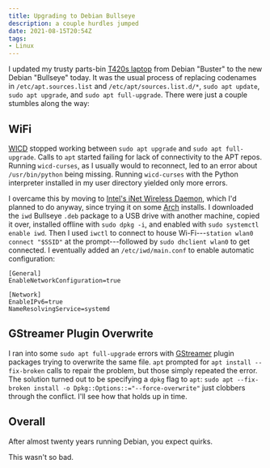 ```yaml
---
title: Upgrading to Debian Bullseye
description: a couple hurdles jumped
date: 2021-08-15T20:54Z
tags:
- Linux
---
```


I updated my trusty parts-bin [T420s laptop](https://www.lenovo.com/us/en/laptops/thinkpad/t-series/t420s/) from Debian "Buster" to the new Debian "Bullseye" today.  It was the usual process of replacing codenames in `/etc/apt.sources.list` and `/etc/apt/sources.list.d/*`, `sudo apt update`, `sudo apt upgrade`, and `sudo apt full-upgrade`.  There were just a couple stumbles along the way:

## WiFi

[WICD](http://wicd.sourceforge.net/) stopped working between `sudo apt upgrade` and `sudo apt full-upgrade`.  Calls to `apt` started failing for lack of connectivity to the APT repos.  Running `wicd-curses`, as I usually would to reconnect, led to an error about `/usr/bin/python` being missing.  Running `wicd-curses` with the Python interpreter installed in my user directory yielded only more errors.

I overcame this by moving to [Intel's iNet Wireless Daemon](https://iwd.wiki.kernel.org/), which I'd planned to do anyway, since trying it on some [Arch](http://wicd.sourceforge.net/) installs.  I downloaded the `iwd` Bullseye `.deb` package to a USB drive with another machine, copied it over, installed offline with `sudo dpkg -i`, and enabled with `sudo systemctl enable iwd`.  Then I used `iwctl` to connect to house Wi-Fi---`station wlan0 connect "$SSID"` at the prompt---followed by `sudo dhclient wlan0` to get connected.  I eventually added an `/etc/iwd/main.conf` to enable automatic configuration:

```
[General]
EnableNetworkConfiguration=true

[Network]
EnableIPv6=true
NameResolvingService=systemd
```

## GStreamer Plugin Overwrite

I ran into some `sudo apt full-upgrade` errors with [GStreamer](https://gstreamer.freedesktop.org/) plugin packages trying to overwrite the same file.  `apt` prompted for `apt install --fix-broken` calls to repair the problem, but those simply repeated the error.  The solution turned out to be specifying a `dpkg` flag to `apt`: `sudo apt --fix-broken install -o Dpkg::Options::="--force-overwrite"` just clobbers through the conflict.  I'll see how that holds up in time.

## Overall

After almost twenty years running Debian, you expect quirks.

This wasn't so bad.
